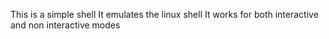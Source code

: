 This is a simple shell
It emulates the linux shell
It works for both interactive and non interactive modes
